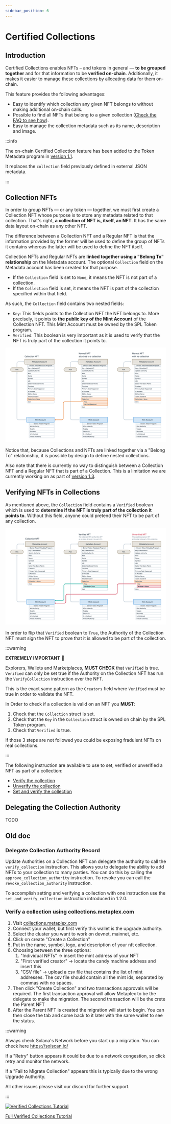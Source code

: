 ```yaml
---
sidebar_position: 6
---
```


# Certified Collections

## Introduction

Certified Collections enables NFTs – and tokens in general — **to be grouped together** and for that information to be **verified on-chain**. Additionally, it makes it easier to manage these collections by allocating data for them on-chain.

This feature provides the following advantages:

- Easy to identify which collection any given NFT belongs to without making additional on-chain calls.
- Possible to find all NFTs that belong to a given collection ([Check the FAQ to see how](./faq#how-can-i-filter-metadata-accounts-by-collection-using-getprogramaccounts)).
- Easy to manage the collection metadata such as its name, description and image.

:::info

The on-chain Certified Collection feature has been added to the Token Metadata program in [version 1.1](./changelog/v1-1).

It replaces the `collection` field previously defined in external JSON metadata.

:::

## Collection NFTs

In order to group NFTs — or any token — together, we must first create a Collection NFT whose purpose is to store any metadata related to that collection. That's right, **a collection of NFT is, itself, an NFT**. It has the same data layout on-chain as any other NFT.

The difference between a Collection NFT and a Regular NFT is that the information provided by the former will be used to define the group of NFTs it contains whereas the latter will be used to define the NFT itself.

Collection NFTs and Regular NFTs are **linked together using a "Belong To" relationship** on the Metadata account. The optional `Collection` field on the Metadata account has been created for that purpose.

- If the `Collection` field is set to `None`, it means the NFT is not part of a collection.
- If the `Collection` field is set, it means the NFT is part of the collection specified within that field.

As such, the `Collection` field contains two nested fields:

- `Key`: This fields points to the Collection NFT the NFT belongs to. More precisely, it points to **the public key of the Mint Account** of the Collection NFT. This Mint Account must be owned by the SPL Token program.
- `Verified`: This boolean is very important as it is used to verify that the NFT is truly part of the collection it points to.

![](./assets/Token-Metadata-Collections-Collection-NFT.png)

Notice that, because Collections and NFTs are linked together via a "Belong To" relationship, it is possible by design to define nested collections.

Also note that there is currently no way to distinguish between a Collection NFT and a Regular NFT that is part of a Collection. This is a limitation we are currently working on as part of [version 1.3](https://github.com/metaplex-foundation/metaplex-program-library/discussions/444).

## Verifying NFTs in Collections

As mentioned above, the `Collection` field contains a `Verified` boolean which is used to **determine if the NFT is truly part of the collection it points to**. Without this field, anyone could pretend their NFT to be part of any collection.

![](./assets/Token-Metadata-Collections-Verified-Collection.png)

In order to flip that `Verified` boolean to `True`, the Authority of the Collection NFT must sign the NFT to prove that it is allowed to be part of the collection.

:::warning

**EXTREMELY IMPORTANT** 🚨

Explorers, Wallets and Marketplaces, **MUST CHECK** that `Verified` is true. `Verified` can only be set true if the Authority on the Collection NFT has run the `VerifyCollection` instruction over the NFT.

This is the exact same pattern as the `Creators` field where `Verified` must be true in order to validate the NFT.

In Order to check if a collection is valid on an NFT you **MUST**:

1. Check that the `Collection` struct is set.
2. Check that the `Key` in the `Collection` struct is owned on chain by the SPL Token program.
3. Check that `Verified` is true.

If those 3 steps are not followed you could be exposing fradulent NFTs on real collections.

:::

The following instruction are available to use to set, verified or unverified a NFT as part of a collection:

- [Verify the collection](./instructions#verify-the-collection)
- [Unverify the collection](./instructions#unverify-the-collection)
- [Set and verify the collection](./instructions#set-and-verify-the-collection)

## Delegating the Collection Authority

TODO

## Old doc

### Delegate Collection Authority Record

Update Authorities on a Collection NFT can delegate the authority to call the
`verify_collection` instruction. This allows you to delegate the ability to add
NFTs to your collection to many parties. You can do this by calling the
`approve_collection_authority` instruction. To revoke you can call the
`revoke_collection_authority` instruction.

To accomplish setting and verifying a collection with one instruction use the `set_and_verify_collection` instruction introduced in 1.2.0.

### Verify a collection using collections.metaplex.com

1. Visit [collections.metaplex.com](https://collections.metaplex.com/)
2. Connect your wallet, but first verify this wallet is the upgrade authority.
3. Select the cluster you want to work on devnet, mainnet, etc.
4. Click on create "Create a Collection"
5. Put in the name, symbol, logo, and description of your nft collection.
6. Choosing between the three options:
   1. "Individual NFTs" -> insert the mint address of your NFT
   2. "First verified creator" -> locate the candy machine address and insert this
   3. "CSV file" -> upload a csv file that contains the list of mint addresses. The csv file should contain all the mint ids, separated by commas with no spaces.
7. Then click "Create Collection" and two transactions approvals will be required. The first transaction approval will allow Metaplex to be the delegate to make the migration. The second transaction will be the crete the Parent NFT
8. After the Parent NFT is created the migration will start to begin. You can then close the tab and come back to it later with the same wallet to see the status.

:::warning

Always check Solana's Network before you start up a migration. You can check here https://solscan.io/

If a "Retry" button appears it could be due to a network congestion, so click retry and monitor the network.

If a "Fail to Migrate Collection" appears this is typically due to the wrong Upgrade Authority.

All other issues please visit our discord for further support.

:::

[![Verified Collections Tutorial](./assets/verified-collections.gif)](https://drive.google.com/file/d/1VU4xL_yF6LCe0UogVn4As5PMAzUV__8C/view?usp=sharing)

[Full Verified Collections Tutorial](https://drive.google.com/file/d/1VU4xL_yF6LCe0UogVn4As5PMAzUV__8C/view?usp=sharing)
